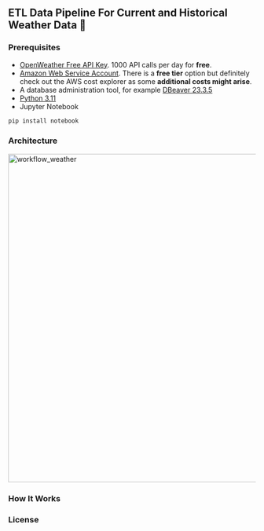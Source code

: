 ## ETL Data Pipeline For Current and Historical Weather Data :sunrise_over_mountains:

### Prerequisites
- [OpenWeather Free API Key](https://openweathermap.org/appid). 1000 API calls per day for **free**.
- [Amazon Web Service Account](https://aws.amazon.com/de/). There is a **free tier** option but definitely check out the AWS cost explorer as some **additional costs might arise**.
- A database administration tool, for example [DBeaver 23.3.5](https://dbeaver.io) 
- [Python 3.11](https://www.python.org/downloads/release/python-3110/)
- Jupyter Notebook
```bash
pip install notebook 
```

### Architecture
<img width="669" alt="workflow_weather" src="https://github.com/KatTiel/data_pipeline_weather_data/assets/76701992/8b7f3ba1-b321-45b1-a520-cc9a72005e64">

### How It Works 

### License